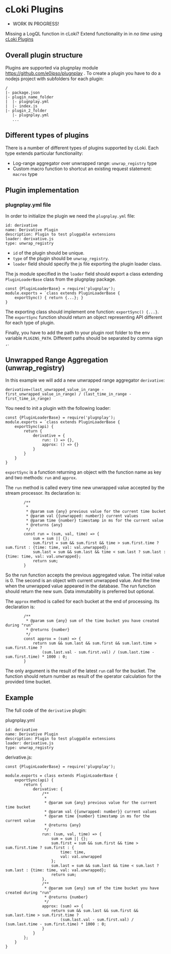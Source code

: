 # cLoki Plugins

* WORK IN PROGRESS!

Missing a LogQL function in cLoki? Extend functionality in in _no time_ using [cLoki Plugins](https://github.com/lmangani/cLoki/tree/master/plugins)

## Overall plugin structure

Plugins are supported via plugnplay module https://github.com/e0ipso/plugnplay .
To create a plugin you have to do a nodejs project with subfolders for each plugin:
```
/
|- package.json
|- plugin_name_folder
|  |- plugnplay.yml
|  |- index.js
|- plugin_2_folder
   |- plugnplay.yml
   ...
```

## Different types of plugins

There is a number of different types of plugins supported by cLoki. Each type extends particular functionality:
- Log-range aggregator over unwrapped range: `unwrap_registry` type
- Custom macro function to shortcut an existing request statement: `macros` type


## Plugin implementation

### plugnplay.yml file
In order to initialize the plugin we need the `plugnplay.yml` file:

```
id: derivative
name: Derivative Plugin
description: Plugin to test pluggable extensions
loader: derivative.js
type: unwrap_registry
```

- `id` of the plugin should be unique. 
- `type` of the plugin should be `unwrap_registry`.
- `loader` field should specify the js file exporting the plugin loader class.

The js module specified in the `loader` field should export a class extending  `PluginLoaderBase` class from the 
plugnplay package.

```
const {PluginLoaderBase} = require('plugnplay');
module.exports = `class extends PluginLoaderBase {
    exportSync() { return {...}; }
}
```

The exporting class should implement one function: `exportSync() {...}`.
The `exportSync` function should return an object representing API different for each type of plugin.

Finally, you have to add the path to your plugin root folder to the env variable `PLUGINS_PATH`. 
Different paths should be separated by comma sign `,`. 

## Unwrapped Range Aggregation (unwrap_registry)

In this example we will add a new unwrapped range aggregator `derivative`:

`derivative=(last_unwrapped_value_in_range - first_unwrapped_value_in_range) / (last_time_in_range - first_time_in_range)`

You need to init a plugin with the following loader:
```
const {PluginLoaderBase} = require('plugnplay');
module.exports = `class extends PluginLoaderBase {
    exportSync(api) {
        return {
            derivative = {
                run: () => {},
                approx: () => {}
            }
        }
    }
}
```
`exportSync` is a function returning an object with the function name as key and two methods: `run` and `approx`.

The `run` method is called every time new unwrapped value accepted by the stream processor. Its declaration is:
```
        /**
         *
         * @param sum {any} previous value for the current time bucket
         * @param val {{unwrapped: number}} current values
         * @param time {number} timestamp in ms for the current value
         * @returns {any}
         */
        const run = (sum, val, time) => {
            sum = sum || {};
            sum.first = sum && sum.first && time > sum.first.time ? sum.first : {time: time, val: val.unwrapped};
            sum.last = sum && sum.last && time < sum.last ? sum.last : {time: time, val: val.unwrapped};
            return sum;
        }
```

So the run function accepts the previous aggregated value. The initial value is 0. 
The second is an object with current unwrapped value. 
And the time when the unwrapped value appeared in the database.
The run function should return the new sum. Data immutability is preferred but optional.

The `approx` method is called for each bucket at the end of processing. Its declaration is:
```
        /**
         * @param sum {any} sum of the time bucket you have created during "run"
         * @returns {number}
         */
        const approx = (sum) => {
            return sum && sum.last && sum.first && sum.last.time > sum.first.time ?
                (sum.last.val - sum.first.val) / (sum.last.time - sum.first.time) * 1000 : 0;
        }
```
The only argument is the result of the latest `run` call for the bucket.
The function should return number as result of the operator calculation for the provided time bucket.

## Example

The full code of the `derivative` plugin:

plugnplay.yml
```
id: derivative
name: Derivative Plugin
description: Plugin to test pluggable extensions
loader: derivative.js
type: unwrap_registry
```

derivative.js:
```
const {PluginLoaderBase} = require('plugnplay');

module.exports = class extends PluginLoaderBase {
    exportSync(api) {
        return {
            derivative: {
                /**
                 *
                 * @param sum {any} previous value for the current time bucket
                 * @param val {{unwrapped: number}} current values
                 * @param time {number} timestamp in ms for the current value
                 * @returns {any}
                 */
                run: (sum, val, time) => {
                    sum = sum || {};
                    sum.first = sum && sum.first && time > sum.first.time ? sum.first : {
                        time: time,
                        val: val.unwrapped
                    };
                    sum.last = sum && sum.last && time < sum.last ? sum.last : {time: time, val: val.unwrapped};
                    return sum;
                },
                /**
                 * @param sum {any} sum of the time bucket you have created during "run"
                 * @returns {number}
                 */
                approx: (sum) => {
                    return sum && sum.last && sum.first && sum.last.time > sum.first.time ?
                        (sum.last.val - sum.first.val) / (sum.last.time - sum.first.time) * 1000 : 0;
                }
            }
        };
    }
}
```